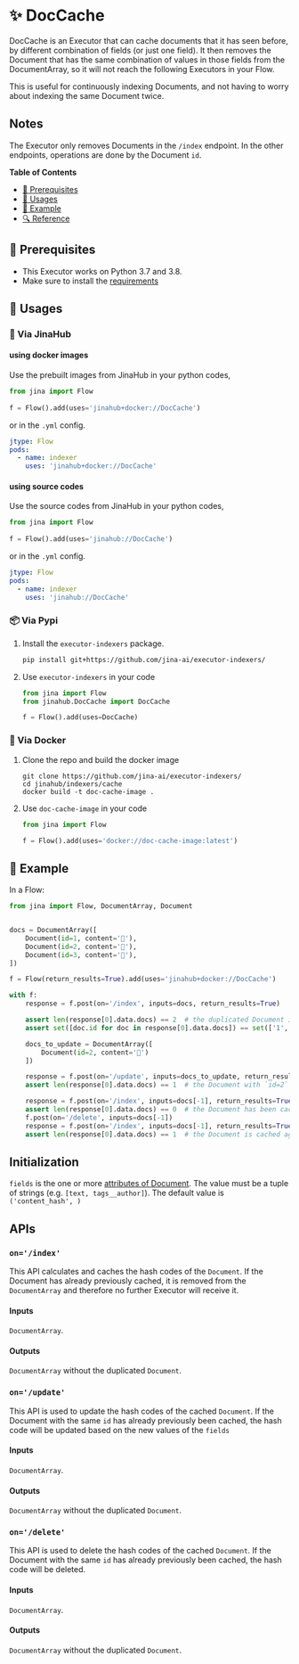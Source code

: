 # ✨ DocCache

DocCache is an Executor that can cache documents that it has seen before, by different combination of fields (or just one field). It then removes the Document that has the same combination of values in those fields from the DocumentArray, so it will not reach the following Executors in your Flow. 

This is useful for continuously indexing Documents, and not having to worry about indexing the same Document twice.

## Notes
The Executor only removes Documents in the `/index` endpoint. In the other endpoints, operations are done by the Document `id`.

<!-- START doctoc generated TOC please keep comment here to allow auto update -->
<!-- DON'T EDIT THIS SECTION, INSTEAD RE-RUN doctoc TO UPDATE -->
**Table of Contents**

- [🌱 Prerequisites](#-prerequisites)
- [🚀 Usages](#-usages)
- [🎉️ Example](#%EF%B8%8F-example)
- [🔍️ Reference](#%EF%B8%8F-reference)

<!-- END doctoc generated TOC please keep comment here to allow auto update -->

## 🌱 Prerequisites

- This Executor works on Python 3.7 and 3.8. 
- Make sure to install the [requirements](requirements.txt)

## 🚀 Usages

### 🚚 Via JinaHub

#### using docker images
Use the prebuilt images from JinaHub in your python codes, 

```python
from jina import Flow
	
f = Flow().add(uses='jinahub+docker://DocCache')
```

or in the `.yml` config.
	
```yaml
jtype: Flow
pods:
  - name: indexer
    uses: 'jinahub+docker://DocCache'
```

#### using source codes
Use the source codes from JinaHub in your python codes,

```python
from jina import Flow
	
f = Flow().add(uses='jinahub://DocCache')
```

or in the `.yml` config.

```yaml
jtype: Flow
pods:
  - name: indexer
    uses: 'jinahub://DocCache'
```


### 📦️ Via Pypi

1. Install the `executor-indexers` package.

	```bash
	pip install git+https://github.com/jina-ai/executor-indexers/
	```

1. Use `executor-indexers` in your code

   ```python
   from jina import Flow
   from jinahub.DocCache import DocCache
   
   f = Flow().add(uses=DocCache)
   ```


### 🐳 Via Docker

1. Clone the repo and build the docker image

	```shell
	git clone https://github.com/jina-ai/executor-indexers/
	cd jinahub/indexers/cache
	docker build -t doc-cache-image .
	```

1. Use `doc-cache-image` in your code

	```python
	from jina import Flow
	
	f = Flow().add(uses='docker://doc-cache-image:latest')
	```
	

## 🎉️ Example 

In a Flow:

```python
from jina import Flow, DocumentArray, Document


docs = DocumentArray([
    Document(id=1, content='🐯'),
    Document(id=2, content='🐯'),
    Document(id=3, content='🐻'),
])

f = Flow(return_results=True).add(uses='jinahub+docker://DocCache')

with f:
    response = f.post(on='/index', inputs=docs, return_results=True)

    assert len(response[0].data.docs) == 2  # the duplicated Document is removed from the request
    assert set([doc.id for doc in response[0].data.docs]) == set(['1', '3'])

    docs_to_update = DocumentArray([
        Document(id=2, content='🐼')
    ])

    response = f.post(on='/update', inputs=docs_to_update, return_results=True)
    assert len(response[0].data.docs) == 1  # the Document with `id=2` is no longer duplicated.

    response = f.post(on='/index', inputs=docs[-1], return_results=True)
    assert len(response[0].data.docs) == 0  # the Document has been cached
    f.post(on='/delete', inputs=docs[-1])
    response = f.post(on='/index', inputs=docs[-1], return_results=True)
    assert len(response[0].data.docs) == 1  # the Document is cached again after the deletion
```

## Initialization
`fields` is the one or more [attributes of Document](https://github.com/jina-ai/jina/blob/master/.github/2.0/cookbooks/Document.md#document-attributes).
The value must be a tuple of strings (e.g. `[text, tags__author]`). The default value is `('content_hash', )`


## APIs

### `on='/index'`

This API calculates and caches the hash codes of the `Document`. If the Document has already previously cached,
it is removed from the `DocumentArray` and therefore no further Executor will receive it.

#### Inputs

`DocumentArray`. 

#### Outputs

`DocumentArray` without the duplicated `Document`.

### `on='/update'`

This API is used to update the hash codes of the cached `Document`. If the Document with the same `id` has already previously been cached, the hash code will be updated based on the new values of the `fields`

#### Inputs

`DocumentArray`.

#### Outputs

`DocumentArray` without the duplicated `Document`.

### `on='/delete'`

This API is used to delete the hash codes of the cached `Document`. If the Document with the same `id` has already previously been cached, the hash code will be deleted. 

#### Inputs

`DocumentArray`.

#### Outputs

`DocumentArray` without the duplicated `Document`.
